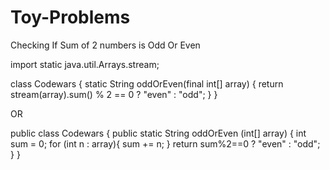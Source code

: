 # Toy-Problems
Checking If Sum of 2 numbers is Odd Or Even

import static java.util.Arrays.stream;

class Codewars {
    static String oddOrEven(final int[] array) {
        return stream(array).sum() % 2 == 0 ? "even" : "odd";
    }
}

OR

public class Codewars {
  public static String oddOrEven (int[] array) {
    int sum = 0;
    for (int n : array){
      sum += n;
    }
    return sum%2==0 ? "even" : "odd";
  }
}


